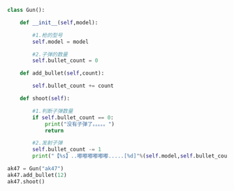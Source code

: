 
<BlogInfo id="724" title="14.枪类开发" author="白日梦想猿" pv=0 read_times=0 pre_cost_time=0分25秒 category="面向对象" tag_list="['面向对象']" create_time="2020.02.25 15:28:55" update_time="2020.02.25 15:46:30" />

```python
class Gun():

    def __init__(self,model):

        #1.枪的型号
        self.model = model

        #2.子弹的数量
        self.bullet_count = 0

    def add_bullet(self,count):

        self.bullet_count += count

    def shoot(self):

        #1.判断子弹数量
        if self.bullet_count == 0:
            print("没有子弹了。。。。。")
            return

        #2.发射子弹
        self.bullet_count -= 1
        print("【%s】..嘟嘟嘟嘟嘟嘟.....[%d]"%(self.model,self.bullet_count))

ak47 = Gun("ak47")
ak47.add_bullet(12)
ak47.shoot()
```
